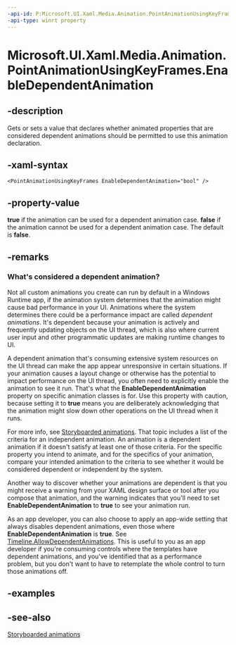 ```yaml
---
-api-id: P:Microsoft.UI.Xaml.Media.Animation.PointAnimationUsingKeyFrames.EnableDependentAnimation
-api-type: winrt property
---
```


<!-- Property syntax
public bool EnableDependentAnimation { get;  set; }
-->

# Microsoft.UI.Xaml.Media.Animation.PointAnimationUsingKeyFrames.EnableDependentAnimation

## -description
Gets or sets a value that declares whether animated properties that are considered dependent animations should be permitted to use this animation declaration.

## -xaml-syntax
```xaml
<PointAnimationUsingKeyFrames EnableDependentAnimation="bool" />
```


## -property-value
**true** if the animation can be used for a dependent animation case. **false** if the animation cannot be used for a dependent animation case. The default is **false**.

## -remarks
### What's considered a dependent animation?

Not all custom animations you create can run by default in a Windows Runtime app, if the animation system determines that the animation might cause bad performance in your UI. Animations where the system determines there could be a performance impact are called *dependent animations*. It's dependent because your animation is actively and frequently updating objects on the UI thread, which is also where current user input and other programmatic updates are making runtime changes to UI.

A dependent animation that's consuming extensive system resources on the UI thread can make the app appear unresponsive in certain situations. If your animation causes a layout change or otherwise has the potential to impact performance on the UI thread, you often need to explicitly enable the animation to see it run. That's what the **EnableDependentAnimation** property on specific animation classes is for. Use this property with caution, because setting it to **true** means you are deliberately acknowledging that the animation might slow down other operations on the UI thread when it runs.

For more info, see [Storyboarded animations](/windows/apps/design/motion/storyboarded-animations). That topic includes a list of the criteria for an independent animation. An animation is a dependent animation if it doesn't satisfy at least one of those criteria. For the specific property you intend to animate, and for the specifics of your animation, compare your intended animation to the criteria to see whether it would be considered dependent or independent by the system.

Another way to discover whether your animations are dependent is that you might receive a warning from your XAML design surface or tool after you compose that animation, and the warning indicates that you'll need to set **EnableDependentAnimation** to **true** to see your animation run.

As an app developer, you can also choose to apply an app-wide setting that always disables dependent animations, even those where **EnableDependentAnimation** is **true**. See [Timeline.AllowDependentAnimations](timeline_allowdependentanimations.md). This is useful to you as an app developer if you're consuming controls where the templates have dependent animations, and you've identified that as a performance problem, but you don't want to have to retemplate the whole control to turn those animations off.

## -examples

## -see-also
[Storyboarded animations](/windows/apps/design/motion/storyboarded-animations)
